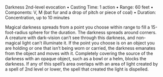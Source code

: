 Darkness
2nd-level evocation
• Casting Time: 1 action
• Range: 60 feet
• Components: V, M (bat fur and a drop of pitch or piece of coal)
• Duration: Concentration, up to 10 minutes 

Magical darkness spreads from a point you choose within range to fill a 15-foot-radius sphere for the duration. The darkness spreads around corners. A creature with dark-vision can’t see through this darkness, and non-magical light can’t illuminate it. If the point you choose is on an object you are holding or one that isn’t being worn or carried, the darkness emanates from the object and moves with it. Completely covering the source of the darkness with an opaque object, such as a bowl or a helm, blocks the darkness. If any of this spell’s area overlaps with an area of light created by a spell of 2nd level or lower, the spell that created the light is dispelled.